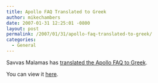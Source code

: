 ```yaml
---
title: Apollo FAQ Translated to Greek
author: mikechambers
date: 2007-01-31 12:25:01 -0800
layout: post
permalink: /2007/01/31/apollo-faq-translated-to-greek/
categories:
  - General
---
```



Savvas Malamas has [translated the Apollo FAQ to Greek][1].

You can view it [here][1].

 [1]: http://savvasmalamas.com/